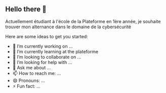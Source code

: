 ## Hello there 👋 
Actuellement étudiant à l'école de la Plateforme en 1ère année, je souhaite trouver mon alternance dans le domaine de la cybersécurité 



Here are some ideas to get you started:

- 🔭 I’m currently working on ...
- 🌱 I’m currently learning at the plateforme
- 👯 I’m looking to collaborate on ...
- 🤔 I’m looking for help with ...
- 💬 Ask me about ...
- 📫 How to reach me: ...
- 😄 Pronouns: ...
- ⚡ Fun fact: ...
